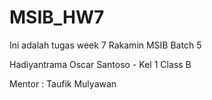 # MSIB_HW7
Ini adalah tugas week 7 Rakamin MSIB Batch 5

Hadiyantrama Oscar Santoso - Kel 1 Class B

Mentor : Taufik Mulyawan
